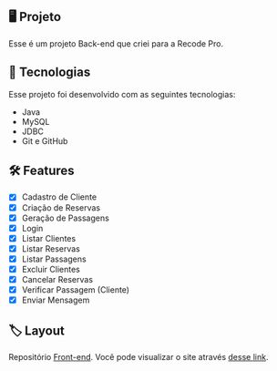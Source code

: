 <p align="center">
</p>

## 🖥️ Projeto
Esse é um projeto Back-end que criei para a Recode Pro.

## 🚀 Tecnologias
Esse projeto foi desenvolvido com as seguintes tecnologias:

- Java
- MySQL 
- JDBC
- Git e GitHub

## 🛠️ Features

- [x] Cadastro de Cliente
- [x] Criação de Reservas
- [x] Geração de Passagens
- [x] Login
- [x] Listar Clientes
- [x] Listar Reservas
- [x] Listar Passagens
- [x] Excluir Clientes
- [x] Cancelar Reservas
- [x] Verificar Passagem (Cliente)
- [x] Enviar Mensagem

## 🏷️ Layout

Repositório [Front-end](https://github.com/PatsFerrer/recode-projeto).
Você pode visualizar o site através
[desse link](https://patsferrer.github.io/recode-projeto/site/index.html).